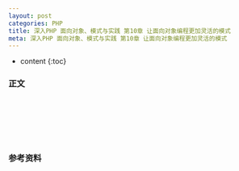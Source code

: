 ```yaml
---
layout: post
categories: PHP
title: 深入PHP 面向对象、模式与实践 第10章 让面向对象编程更加灵活的模式
meta: 深入PHP 面向对象、模式与实践 第10章 让面向对象编程更加灵活的模式
---
```

* content
{:toc}

### 正文


<br/><br/><br/><br/><br/>
### 参考资料




